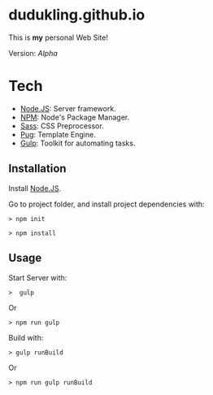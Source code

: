 # dudukling.github.io
This is **my** personal Web Site!

Version: *Alpha*

# Tech
- [Node.JS](https://pugjs.org/api/getting-started.html): Server framework.
- [NPM](https://www.npmjs.com/): Node's Package Manager.
- [Sass](http://sass-lang.com/): CSS Preprocessor.
- [Pug](https://pugjs.org/api/getting-started.html): Template Engine.
- [Gulp](https://gulpjs.com/): Toolkit for automating tasks.

## Installation
Install [Node.JS](https://nodejs.org/en/download/).

Go to project folder, and install project dependencies with:
```console
> npm init
```
```console
> npm install
```

## Usage

Start Server with:
```console
>  gulp
```
Or
```console
> npm run gulp
```

Build with:
```console
> gulp runBuild
```
Or
```console
> npm run gulp runBuild
```